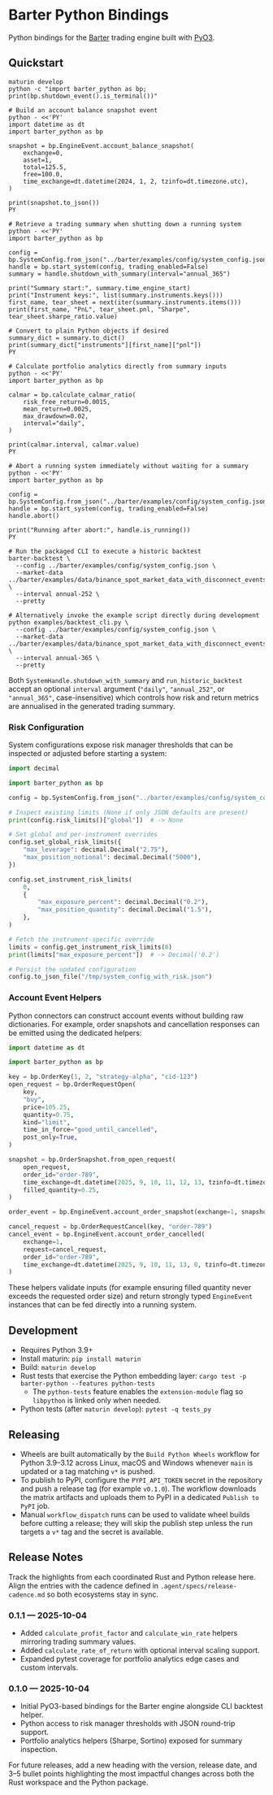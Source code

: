 # Barter Python Bindings

Python bindings for the [Barter](https://github.com/barter-rs/barter-rs) trading engine built with [PyO3](https://pyo3.rs/).

## Quickstart

```
maturin develop
python -c "import barter_python as bp; print(bp.shutdown_event().is_terminal())"

# Build an account balance snapshot event
python - <<'PY'
import datetime as dt
import barter_python as bp

snapshot = bp.EngineEvent.account_balance_snapshot(
    exchange=0,
    asset=1,
    total=125.5,
    free=100.0,
    time_exchange=dt.datetime(2024, 1, 2, tzinfo=dt.timezone.utc),
)

print(snapshot.to_json())
PY

# Retrieve a trading summary when shutting down a running system
python - <<'PY'
import barter_python as bp

config = bp.SystemConfig.from_json("../barter/examples/config/system_config.json")
handle = bp.start_system(config, trading_enabled=False)
summary = handle.shutdown_with_summary(interval="annual_365")

print("Summary start:", summary.time_engine_start)
print("Instrument keys:", list(summary.instruments.keys()))
first_name, tear_sheet = next(iter(summary.instruments.items()))
print(first_name, "PnL", tear_sheet.pnl, "Sharpe", tear_sheet.sharpe_ratio.value)

# Convert to plain Python objects if desired
summary_dict = summary.to_dict()
print(summary_dict["instruments"][first_name]["pnl"])
PY

# Calculate portfolio analytics directly from summary inputs
python - <<'PY'
import barter_python as bp

calmar = bp.calculate_calmar_ratio(
    risk_free_return=0.0015,
    mean_return=0.0025,
    max_drawdown=0.02,
    interval="daily",
)

print(calmar.interval, calmar.value)
PY

# Abort a running system immediately without waiting for a summary
python - <<'PY'
import barter_python as bp

config = bp.SystemConfig.from_json("../barter/examples/config/system_config.json")
handle = bp.start_system(config, trading_enabled=False)
handle.abort()

print("Running after abort:", handle.is_running())
PY

# Run the packaged CLI to execute a historic backtest
barter-backtest \
  --config ../barter/examples/config/system_config.json \
  --market-data ../barter/examples/data/binance_spot_market_data_with_disconnect_events.json \
  --interval annual-252 \
  --pretty

# Alternatively invoke the example script directly during development
python examples/backtest_cli.py \
  --config ../barter/examples/config/system_config.json \
  --market-data ../barter/examples/data/binance_spot_market_data_with_disconnect_events.json \
  --interval annual-365 \
  --pretty
```

Both `SystemHandle.shutdown_with_summary` and `run_historic_backtest` accept an optional
`interval` argument (`"daily"`, `"annual_252"`, or `"annual_365"`, case-insensitive) which controls
how risk and return metrics are annualised in the generated trading summary.

### Risk Configuration

System configurations expose risk manager thresholds that can be inspected or adjusted before
starting a system:

```python
import decimal

import barter_python as bp

config = bp.SystemConfig.from_json("../barter/examples/config/system_config.json")

# Inspect existing limits (None if only JSON defaults are present)
print(config.risk_limits()["global"])  # -> None

# Set global and per-instrument overrides
config.set_global_risk_limits({
    "max_leverage": decimal.Decimal("2.75"),
    "max_position_notional": decimal.Decimal("5000"),
})

config.set_instrument_risk_limits(
    0,
    {
        "max_exposure_percent": decimal.Decimal("0.2"),
        "max_position_quantity": decimal.Decimal("1.5"),
    },
)

# Fetch the instrument-specific override
limits = config.get_instrument_risk_limits(0)
print(limits["max_exposure_percent"])  # -> Decimal('0.2')

# Persist the updated configuration
config.to_json_file("/tmp/system_config_with_risk.json")
```

### Account Event Helpers

Python connectors can construct account events without building raw dictionaries. For example,
order snapshots and cancellation responses can be emitted using the dedicated helpers:

```python
import datetime as dt

import barter_python as bp

key = bp.OrderKey(1, 2, "strategy-alpha", "cid-123")
open_request = bp.OrderRequestOpen(
    key,
    "buy",
    price=105.25,
    quantity=0.75,
    kind="limit",
    time_in_force="good_until_cancelled",
    post_only=True,
)

snapshot = bp.OrderSnapshot.from_open_request(
    open_request,
    order_id="order-789",
    time_exchange=dt.datetime(2025, 9, 10, 11, 12, 13, tzinfo=dt.timezone.utc),
    filled_quantity=0.25,
)

order_event = bp.EngineEvent.account_order_snapshot(exchange=1, snapshot=snapshot)

cancel_request = bp.OrderRequestCancel(key, "order-789")
cancel_event = bp.EngineEvent.account_order_cancelled(
    exchange=1,
    request=cancel_request,
    order_id="order-789",
    time_exchange=dt.datetime(2025, 9, 10, 11, 13, 0, tzinfo=dt.timezone.utc),
)
```

These helpers validate inputs (for example ensuring filled quantity never exceeds the requested
order size) and return strongly typed `EngineEvent` instances that can be fed directly into a
running system.

## Development

- Requires Python 3.9+
- Install maturin: `pip install maturin`
- Build: `maturin develop`
- Rust tests that exercise the Python embedding layer: `cargo test -p barter-python --features python-tests`
  - The `python-tests` feature enables the `extension-module` flag so `libpython` is linked only when needed.
- Python tests (after `maturin develop`): `pytest -q tests_py`

## Releasing

- Wheels are built automatically by the `Build Python Wheels` workflow for Python 3.9–3.12 across
  Linux, macOS and Windows whenever `main` is updated or a tag matching `v*` is pushed.
- To publish to PyPI, configure the `PYPI_API_TOKEN` secret in the repository and push a release tag
  (for example `v0.1.0`). The workflow downloads the matrix artifacts and uploads them to PyPI in a
  dedicated `Publish to PyPI` job.
- Manual `workflow_dispatch` runs can be used to validate wheel builds before cutting a release; they
  will skip the publish step unless the run targets a `v*` tag and the secret is available.

## Release Notes

Track the highlights from each coordinated Rust and Python release here. Align the entries with the
cadence defined in `.agent/specs/release-cadence.md` so both ecosystems stay in sync.

### 0.1.1 — 2025-10-04

- Added `calculate_profit_factor` and `calculate_win_rate` helpers mirroring trading summary values.
- Added `calculate_rate_of_return` with optional interval scaling support.
- Expanded pytest coverage for portfolio analytics edge cases and custom intervals.

### 0.1.0 — 2025-10-04

- Initial PyO3-based bindings for the Barter engine alongside CLI backtest helper.
- Python access to risk manager thresholds with JSON round-trip support.
- Portfolio analytics helpers (Sharpe, Sortino) exposed for summary inspection.

For future releases, add a new heading with the version, release date, and 3–5 bullet points
highlighting the most impactful changes across both the Rust workspace and the Python package.
